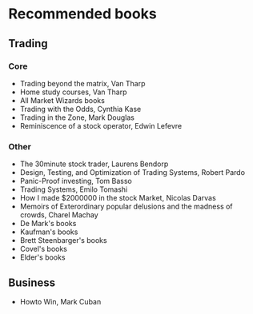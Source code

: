 # Recommended books

## Trading
### Core
- Trading beyond the matrix, Van Tharp
- Home study courses, Van Tharp
- All Market Wizards books
- Trading with the Odds, Cynthia Kase
- Trading in the Zone, Mark Douglas
- Reminiscence of a stock operator, Edwin Lefevre

### Other
- The 30minute stock trader, Laurens Bendorp
- Design, Testing, and Optimization of Trading Systems, Robert Pardo
- Panic-Proof investing, Tom Basso
- Trading Systems, Emilo Tomashi
- How I made $2000000 in the stock Market, Nicolas Darvas
- Memoirs of Exterordinary popular delusions and the madness of crowds, Charel Machay
- De Mark's books
- Kaufman's books
- Brett Steenbarger's books
- Covel's books
- Elder's books

## Business
- Howto Win, Mark Cuban



